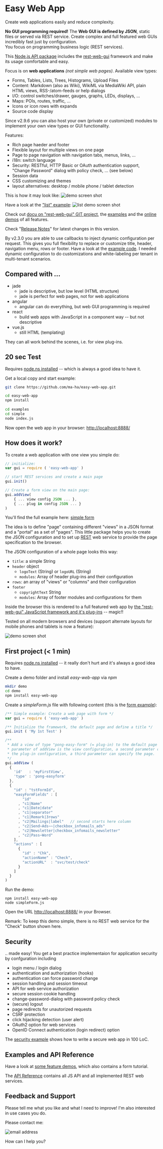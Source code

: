 # Easy Web App
Create web applications easily and reduce complexity.

**No GUI programming required!** The **Web GUI is defined by JSON**, static files or served via REST service.
Create complex and full featured web GUIs incredibly fast just by configuration.  
You focus on programming business logic (REST services). 

This [Node.js API package](https://www.npmjs.com/package/easy-web-app) 
includes the [rest-web-gui](https://github.com/ma-ha/rest-web-ui) framework and make its usage comfortable and easy.

Focus is on **web applications** _(not simple web pages)_. 
Available view types:
* Forms, Tables, Lists, Trees, Histograms, Upload Files
* Content: Markdown (also as Wiki), WikiML via MediaWiki API, plain HTML views, RSS-/atom-feeds or help dialogs
* I/O: control switches/drawer, gauges, graphs, LEDs, displays, ...
* Maps: POIs, routes, traffic, ...
* Icons or icon rows with expands
* Source code display

Since v2.9.6 you can also host your own (private or customized) modules to implement your own view types or GUI functionality.

Features:
* Rich page haeder and footer
* Flexible layout for multiple views on one page 
* Page to page navigation with navigation tabs, menus, links, ...
* i18n: switch language
* Security: RESTful, HTTP Basic or OAuth authentication support, "Change Password" dialog with policy check, ... (see below)
* Session data
* CSS customizing and themes
* layout alternatives: desktop / mobile phone / tablet detection 

This is how it may look like:
![demo screen shot](http://bit.ly/rest-web-gui-screenshot) 

Have a look at the ["list" example](https://github.com/ma-ha/easy-web-app/tree/master/examples/list):
![list demo screen shot](https://github.com/ma-ha/easy-web-app/raw/master/examples/list/pong-list.png) 


Check out [docu on "rest-web-gui" GIT project](https://github.com/ma-ha/rest-web-ui/), 
the [examples](https://github.com/ma-ha/easy-web-app/tree/master/examples/)
and the [online demos](https://mh-svr.de/pong_dev) of all features.


Check "[Release Notes](https://github.com/ma-ha/easy-web-app/blob/master/ReleaseNotes.md)" for latest changes in this version.

By v2.3.0 you are able to use callbacks to inject dynamic configuration per request. 
This gives you full flexibility to replace or customize title, header, navigation menu, rows or footer. 
Have a look at the [example code](https://github.com/ma-ha/easy-web-app/blob/master/examples/dynamic-on-request/index.js).
I needed dynamic configuration to do customizations and white-labeling per tenant in multi-tenant scenarios.

## Compared with ...
* jade
  * jade is descriptive, but low level (HTML structure)
  * jade is perfect for web pages, not for web applications
* angular 
  * angular can do everything, but web GUI programming is required 
* react
  * build web apps with JavaScript in a component way -- but not descriptive
* vue.js
  * still HTML (templating)

They can all work behind the scenes, i.e. for view plug-ins. 

## 20 sec Test
Requires [node.ns installed](https://nodejs.org/en/download/) -- 
which is always a good idea to have it.

Get a local copy and start example:

```bash
git clone https://github.com/ma-ha/easy-web-app.git

cd easy-web-app
npm install
 
cd examples
cd simple
node index.js
```

Now open the web app in your browser: [http://localhost:8888/](http://localhost:8888/)
	
## How does it work?
To create a web application with one view you simple do:

```javascript
// initialize:
var gui = require ( 'easy-web-app' )

// start REST services and create a main page
gui.init()  

// Create a form view on the main page:
gui.addView( 
	{ ... view config JSON ... },
	{ ... plug in config JSON ... } 
)
```

You'll find the full example here:
[simple form](https://github.com/ma-ha/easy-web-app/blob/master/examples/simple/)

The idea is to define "page" containing different "views" in a JSON format and a "portal" as a set of "pages".
This little package helps you to create the JSON configuration and 
to set up [REST](https://en.wikipedia.org/wiki/Representational_state_transfer) 
web service to provide the page specification to the browser.

The JSON configuration of a whole page looks this way:
* `title`: a simple String
* `header` object
  * `logoText` (String) or `logoURL` (String) 
  * `modules`: Array of header plug-ins and their configuration
* `rows`: an array of "views" or "columns" and their configuration 
* `footer`
  * `copyrightText` String 
  * `modules`:  Array of footer modules and configurations for them

Inside the browser this is rendered to a full featured web app by
[the "rest-web-gui" JavaScript framework and it's plug-ins](https://github.com/ma-ha/rest-web-ui/) -- magic!!

Tested on all modern browsers and devices (support alternate layouts for mobile phones and tablets is now a feature):

![demo screen shot](https://raw.githubusercontent.com/ma-ha/easy-web-app/master/examples/gui-on-devices-s.png) 


## First project (< 1 min)
Requires [node.ns installed](https://nodejs.org/en/download/) -- 
it really don't hurt and it's always a good idea to have.

Create a demo folder and install _easy-web-app_ via _npm_

```bash
mkdir demo
cd demo
npm install easy-web-app
```

Create a _simpleForm.js_ file with following content 
(this is the [form example](https://github.com/ma-ha/easy-web-app/blob/master/examples/simple/index.js)):

```javascript
/** Simple example: Create a web page with form */
var gui = require ( 'easy-web-app' )

/** Initialize the framework, the default page and define a title */
gui.init ( 'My 1st Test' )

/**
 * Add a view of type "pong-easy-form" (= plug-in) to the default page the first
 * parameter of addView is the view configuration, a second parameter can define
 * the plug-in configuration, a third parameter can specify the page.
 */
gui.addView ( 
  {
    'id'   : 'myFirstView',
    'type' : 'pong-easyform'
  },
  {
    "id" : "tstFormId",
    "easyFormFields" : [ 
        "id"
      , "c1|Name"
      , "c1|Date|date"
      , "c1|separator"
      , "c1|Remark|3rows"
      , "c2|Mailings|label"   // second starts here column
      , "c2|Send~Ads~~|checkbox_infomails_ads"
      , "c2|Newsletter|checkbox_infomails_newsletter"
      , "c2|Pass~Word" 
    ],
    "actions" : [ 
      {
        "id" : "Chk",
        "actionName" : "Check",
        "actionURL"  : "svc/test/check"
      }
    ]
  }
)
```

Run the demo:

	npm install easy-web-app
	node simpleForm.js
	
Open the URL [http://localhost:8888/](http://localhost:8888/) in your Browser.

Remark: To keep this demo simple, there is no REST web service for the 
"Check" button shown here. 

## Security
.. made easy! You get a best practice implementaion for 
application security by confguration including 
* login menu / login dialog
* authentication and authorization (hooks)
* authentication can force password change
* session handling and session timeout
* API for web service authorization 
* secure session cookie handling
* change-password-dialog with password policy check
* (secure) logout 
* page redirects for unautorized requests
* CSRF protection
* click hijacking detection (user alert)
* OAuth2 option for web services 
* OpenID Connect authentication (login redirect) option

The [security example](https://github.com/ma-ha/easy-web-app/tree/master/examples/security) 
shows how to write a secure web app in 100 LoC. 

## Examples and API Reference
Have a look at [some feature demos](https://github.com/ma-ha/easy-web-app/tree/master/examples/),
which also contains a form tutorial.

The [API Reference](https://github.com/ma-ha/easy-web-app/blob/master/API-Reference.md)
contains all JS API and all implemented REST web services.

## Feedback and Support
Please tell me what you like and what I need to improve! I'm also interested in use cases you do. 

Please contact me: 

![email address](https://raw.githubusercontent.com/ma-ha/easy-web-app/master/email.png) 

How can I help you?